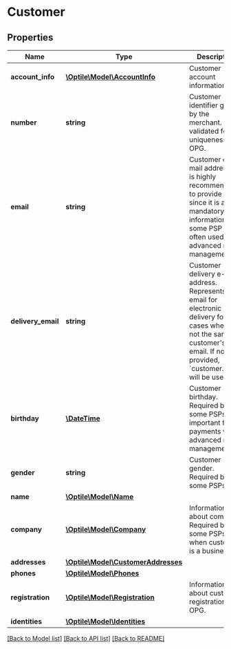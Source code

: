 # Customer

## Properties
Name | Type | Description | Notes
------------ | ------------- | ------------- | -------------
**account_info** | [**\Optile\Model\AccountInfo**](AccountInfo.md) | Customer account information. | [optional] 
**number** | **string** | Customer identifier given by the merchant. Not validated for uniqueness by OPG. | 
**email** | **string** | Customer e-mail address. It is highly recommended to provide it, since it is a mandatory information for some PSP and often used by advanced risk management. | [optional] 
**delivery_email** | **string** | Customer delivery e-mail address. Represents email for electronic delivery for cases when it&#39;s not the same as customer&#39;s email. If not provided, &#x60;customer.email&#x60; will be used. | [optional] 
**birthday** | [**\DateTime**](\DateTime.md) | Customer birthday. Required by some PSPs and important for payments with advanced risk management. | [optional] 
**gender** | **string** | Customer gender. Required by some PSPs. | [optional] 
**name** | [**\Optile\Model\Name**](Name.md) |  | [optional] 
**company** | [**\Optile\Model\Company**](Company.md) | Information about company. Required by some PSPs when customer is a business. | [optional] 
**addresses** | [**\Optile\Model\CustomerAddresses**](CustomerAddresses.md) |  | [optional] 
**phones** | [**\Optile\Model\Phones**](Phones.md) |  | [optional] 
**registration** | [**\Optile\Model\Registration**](Registration.md) | Information about customer registration in OPG. | [optional] 
**identities** | [**\Optile\Model\Identities**](Identities.md) |  | [optional] 

[[Back to Model list]](../README.md#documentation-for-models) [[Back to API list]](../README.md#documentation-for-api-endpoints) [[Back to README]](../README.md)


